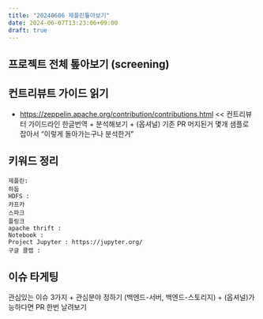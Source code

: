 ```yaml
---
title: "20240606 제플린톺아보기"
date: 2024-06-07T13:23:06+09:00
draft: true
---
```


## 프로젝트 전체 톺아보기 (screening)


## 컨트리뷰트 가이드 읽기
- https://zeppelin.apache.org/contribution/contributions.html << 컨트리뷰터 가이드라인 한글번역 + 분석해보기 + (옵셔널) 기존 PR 머지된거 몇개 샘플로 잡아서 “이렇게 돌아가는구나 분석한거”



## 키워드 정리
```
제플린:
하둡
HDFS : 
카프카
스파크
플링크
apache thrift : 
Notebook : 
Project Jupyter : https://jupyter.org/
구글 콜랩 : 
```


## 이슈 타게팅
 관심있는 이슈 3가지 + 관심분야 정하기 (백엔드-서버, 백엔드-스토리지) + (옵셔널)가능하다면 PR 한번 날려보기

